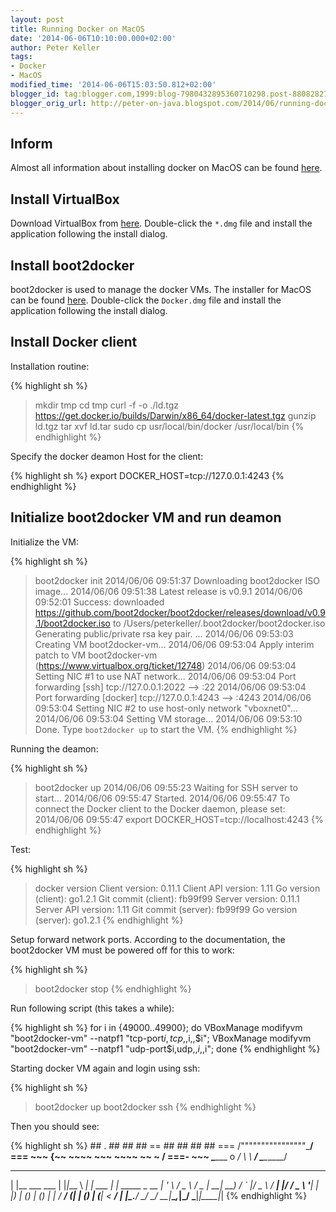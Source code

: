 ```yaml
---
layout: post
title: Running Docker on MacOS
date: '2014-06-06T10:10:00.000+02:00'
author: Peter Keller
tags:
- Docker
- MacOS
modified_time: '2014-06-06T15:03:50.812+02:00'
blogger_id: tag:blogger.com,1999:blog-7980432895360710298.post-8808282751460316344
blogger_orig_url: http://peter-on-java.blogspot.com/2014/06/running-docker-on-macos.html
---
```



## Inform

Almost all information about installing docker on MacOS can be found 
[here](http://docs.docker.io/installation/mac/).

## Install VirtualBox

Download VirtualBox from [here](https://www.virtualbox.org/wiki/Downloads). 
Double-click the `*.dmg` file and install the application following the install dialog.

## Install boot2docker

boot2docker is used to manage the docker VMs. The installer for MacOS can be found 
[here](https://github.com/boot2docker/osx-installer/releases). Double-click the 
`Docker.dmg` file and install the application following the install dialog.

## Install Docker client

Installation routine:

{% highlight sh %}
> mkdir tmp
> cd tmp
> curl -f -o ./ld.tgz https://get.docker.io/builds/Darwin/x86_64/docker-latest.tgz
> gunzip ld.tgz 
> tar xvf ld.tar 
> sudo cp usr/local/bin/docker /usr/local/bin
{% endhighlight %}    

Specify the docker deamon Host for the client:

{% highlight sh %}
export DOCKER_HOST=tcp://127.0.0.1:4243
{% endhighlight %}    

## Initialize boot2docker VM and run deamon

Initialize the VM:

{% highlight sh %}
> boot2docker init
2014/06/06 09:51:37 Downloading boot2docker ISO image...
2014/06/06 09:51:38 Latest release is v0.9.1
2014/06/06 09:52:01 Success: downloaded https://github.com/boot2docker/boot2docker/releases/download/v0.9.1/boot2docker.iso
    to /Users/peterkeller/.boot2docker/boot2docker.iso
Generating public/private rsa key pair.
...
2014/06/06 09:53:03 Creating VM boot2docker-vm...
2014/06/06 09:53:04 Apply interim patch to VM boot2docker-vm (https://www.virtualbox.org/ticket/12748)
2014/06/06 09:53:04 Setting NIC #1 to use NAT network...
2014/06/06 09:53:04 Port forwarding [ssh] tcp://127.0.0.1:2022 --> :22
2014/06/06 09:53:04 Port forwarding [docker] tcp://127.0.0.1:4243 --> :4243
2014/06/06 09:53:04 Setting NIC #2 to use host-only network "vboxnet0"...
2014/06/06 09:53:04 Setting VM storage...
2014/06/06 09:53:10 Done. Type `boot2docker up` to start the VM.
{% endhighlight %}    

Running the deamon:

{% highlight sh %}
> boot2docker up
2014/06/06 09:55:23 Waiting for SSH server to start...
2014/06/06 09:55:47 Started.
2014/06/06 09:55:47 To connect the Docker client to the Docker daemon, please set:
2014/06/06 09:55:47     export DOCKER_HOST=tcp://localhost:4243
{% endhighlight %}    

Test:

{% highlight sh %}
> docker version
Client version: 0.11.1
Client API version: 1.11
Go version (client): go1.2.1
Git commit (client): fb99f99
Server version: 0.11.1
Server API version: 1.11
Git commit (server): fb99f99
Go version (server): go1.2.1
{% endhighlight %}    

Setup forward network ports. According to the documentation, the boot2docker VM must be powered off for this to work:

{% highlight sh %}
> boot2docker stop
{% endhighlight %}    

Run following script (this takes a while):

{% highlight sh %}
for i in {49000..49900}; do
 VBoxManage modifyvm "boot2docker-vm" --natpf1 "tcp-port$i,tcp,,$i,,$i";
 VBoxManage modifyvm "boot2docker-vm" --natpf1 "udp-port$i,udp,,$i,,$i";
done
{% endhighlight %}    

Starting docker VM again and login using ssh:

{% highlight sh %}
> boot2docker up
> boot2docker ssh
{% endhighlight %}    

Then you should see:

{% highlight sh %}
                        ##        .
                  ## ## ##       ==
               ## ## ## ##      ===
           /""""""""""""""""\___/ ===
      ~~~ {~~ ~~~~ ~~~ ~~~~ ~~ ~ /  ===- ~~~
           \______ o          __/
             \    \        __/
              \____\______/
 _                 _   ____     _            _
| |__   ___   ___ | |_|___ \ __| | ___   ___| | _____ _ __
| '_ \ / _ \ / _ \| __| __) / _` |/ _ \ / __| |/ / _ \ '__|
| |_) | (_) | (_) | |_ / __/ (_| | (_) | (__|   <  __/ |
|_.__/ \___/ \___/ \__|_____\__,_|\___/ \___|_|\_\___|_| 
{% endhighlight %}    